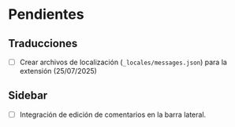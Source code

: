 # Pendientes

## Traducciones

- [ ] Crear archivos de localización (`_locales/messages.json`) para la extensión (25/07/2025)

## Sidebar

- [ ] Integración de edición de comentarios en la barra lateral.
